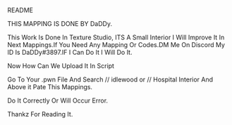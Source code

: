 README

THIS MAPPING IS DONE BY DaDDy.

This Work Is Done In Texture Studio, ITS A Small Interior I Will Improve It In Next Mappings.If You Need Any Mapping Or Codes.DM Me On Discord My ID Is DaDDy#3897.IF I Can Do It
I Will Do It.


Now How Can We Upload It In Script

Go To Your .pwn File And Search // idlewood or // Hospital Interior And Above it Pate This Mappings.

Do It Correctly Or Will Occur Error.

Thankz For Reading It.
